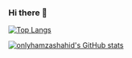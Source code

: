 ### Hi there 👋

[![Top Langs](https://github-readme-stats.vercel.app/api/top-langs/?username=onlyhamzashahid&layout=compact)](https://github.com/onlyhamzashahid/github-readme-stats)


[![onlyhamzashahid's GitHub stats](https://github-readme-stats.vercel.app/api?username=onlyhamzashahid)](https://github.com/onlyhamzashahid/github-readme-stats)

